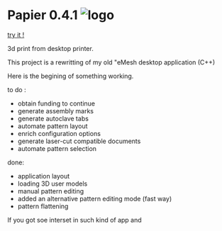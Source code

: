 # Papier 0.4.1 ![logo](https://github.com/s1pierro/Papier/blob/master/paperseed-icon.png "Papier logo")


[try it !](https://s1pierro.github.io/Papier/)

3d print from desktop printer.

This project is a rewritting of my old "eMesh desktop application (C++)

Here is the begining of something working.


to do :

 - obtain funding to continue
 - generate assembly marks
 - generate autoclave tabs
 - automate pattern layout
 - enrich configuration options
 - generate laser-cut compatible documents
 - automate pattern selection

done:

 - application layout
 - loading 3D user models
 - manual pattern editing
 - added an alternative pattern editing mode (fast way) 
 - pattern flattening
 
If you got soe interset in such kind of app and


	 
